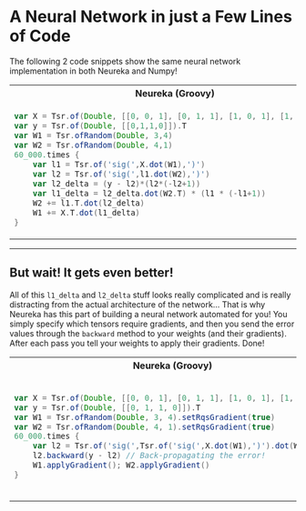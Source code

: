 # A Neural Network in just a Few Lines of Code #

The following 2 code snippets show the same neural network
implementation in both Neureka and Numpy!

<table>
<tr>
<th>Neureka (Groovy)</th>
<th>Numpy (Python)</th>
</tr>
<tr>
<td> 

```groovy
var X = Tsr.of(Double, [[0, 0, 1], [0, 1, 1], [1, 0, 1], [1, 1, 1] ])
var y = Tsr.of(Double, [[0,1,1,0]]).T
var W1 = Tsr.ofRandom(Double, 3,4)
var W2 = Tsr.ofRandom(Double, 4,1)
60_000.times {
    var l1 = Tsr.of('sig(',X.dot(W1),')')
    var l2 = Tsr.of('sig(',l1.dot(W2),')')
    var l2_delta = (y - l2)*(l2*(-l2+1))
    var l1_delta = l2_delta.dot(W2.T) * (l1 * (-l1+1))
    W2 += l1.T.dot(l2_delta)
    W1 += X.T.dot(l1_delta)
}
```
 
</td>
<td>

```python
X = np.array([ [0,0,1],[0,1,1],[1,0,1],[1,1,1] ])
y = np.array([[0,1,1,0]]).T
W1 = 2*np.random.random((3,4)) - 1
W2 = 2*np.random.random((4,1)) - 1
for j in xrange(60000):
    l1 = 1/(1+np.exp(-(np.dot(X,W1))))
    l2 = 1/(1+np.exp(-(np.dot(l1,W2))))
    l2_delta = (y - l2)*(l2*(1-l2))
    l1_delta = l2_delta.dot(W2.T) * (l1 * (1-l1))
    W2 += l1.T.dot(l2_delta)
    W1 += X.T.dot(l1_delta)
```

</td>
</tr>
</table>

---

## But wait! It gets even better! ##

All of this `l1_delta` and `l2_delta` stuff looks really
complicated and is really distracting from the actual architecture
of the network... That is why Neureka has this part
of building a neural network automated for you!
You simply specify which tensors require gradients,
and then you send the error values through the `backward`
method to your weights (and their gradients).
After each pass you tell your weights to apply their gradients.
Done!

<table>
<tr>
<th>Neureka (Groovy)</th>
<th>Numpy (Python)</th>
</tr>
<tr>
<td> 

```groovy
var X = Tsr.of(Double, [[0, 0, 1], [0, 1, 1], [1, 0, 1], [1, 1, 1]])
var y = Tsr.of(Double, [[0, 1, 1, 0]]).T
var W1 = Tsr.ofRandom(Double, 3, 4).setRqsGradient(true)
var W2 = Tsr.ofRandom(Double, 4, 1).setRqsGradient(true)
60_000.times {
    var l2 = Tsr.of('sig(',Tsr.of('sig(',X.dot(W1),')').dot(W2),')')
    l2.backward(y - l2) // Back-propagating the error!
    W1.applyGradient(); W2.applyGradient()
}
```

</td>
<td>

```python
X = np.array([ [0,0,1],[0,1,1],[1,0,1],[1,1,1] ])
y = np.array([[0,1,1,0]]).T
W1 = 2*np.random.random((3,4)) - 1
W2 = 2*np.random.random((4,1)) - 1
for j in xrange(60000):
    l1 = 1/(1+np.exp(-(np.dot(X,W1))))
    l2 = 1/(1+np.exp(-(np.dot(l1,W2))))
    l2_delta = (y - l2)*(l2*(1-l2))
    l1_delta = l2_delta.dot(W2.T) * (l1 * (1-l1))
    W2 += l1.T.dot(l2_delta)
    W1 += X.T.dot(l1_delta)
```

</td>
</tr>
</table>
